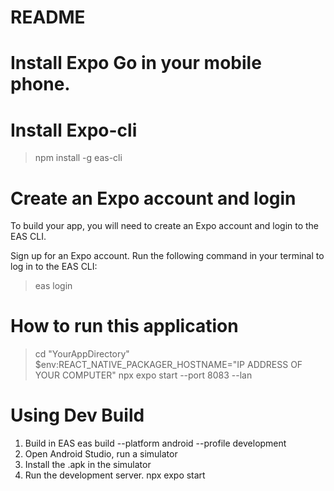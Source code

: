 # README


# Install Expo Go in your mobile phone.

# Install Expo-cli
> npm install -g eas-cli

# Create an Expo account and login
To build your app, you will need to create an Expo account and login to the EAS CLI.

Sign up for an Expo account.
Run the following command in your terminal to log in to the EAS CLI:

> eas login



# How to run this application
> cd "YourAppDirectory"
> $env:REACT_NATIVE_PACKAGER_HOSTNAME="IP ADDRESS OF YOUR COMPUTER"
> npx expo start --port 8083 --lan


# Using Dev Build
1. Build in EAS 
eas build --platform android --profile development
2. Open Android Studio, run a simulator
3. Install the .apk in the simulator
4. Run the development server.
npx expo start
